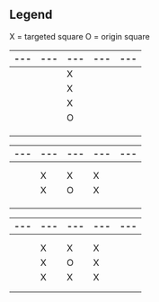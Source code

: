 ## Legend

X = targeted square
O = origin square

| --- | --- | --- | --- | --- |
| --- | --- | --- | --- | --- |
|     |     |  X  |     |     |
|     |     |  X  |     |     |
|     |     |  X  |     |     |
|     |     |  O  |     |     |
|     |     |     |     |     |
|     |     |     |     |     |
|     |     |     |     |     |


| --- | --- | --- | --- | --- |
| --- | --- | --- | --- | --- |
|     |     |     |     |     |
|     |     |     |     |     |
|     |  X  |  X  |  X  |     |
|     |  X  |  O  |  X  |     |
|     |     |     |     |     |
|     |     |     |     |     |
|     |     |     |     |     |

| --- | --- | --- | --- | --- |
| --- | --- | --- | --- | --- |
|     |     |     |     |     |
|     |     |     |     |     |
|     |  X  |  X  |  X  |     |
|     |  X  |  O  |  X  |     |
|     |  X  |  X  |  X  |     |
|     |     |     |     |     |
|     |     |     |     |     |
